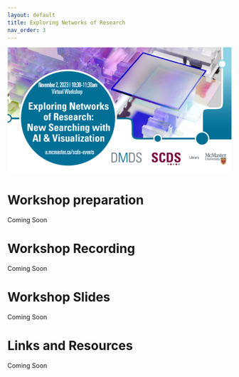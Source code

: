 ```yaml
---
layout: default
title: Exploring Networks of Research
nav_order: 3
---
```

<img src="assets/img/Networks.png" alt="Workshop Title Slide" width="720">

# Workshop preparation 

Coming Soon
  
# Workshop Recording

Coming Soon

# Workshop Slides

Coming Soon

# Links and Resources 

Coming Soon

